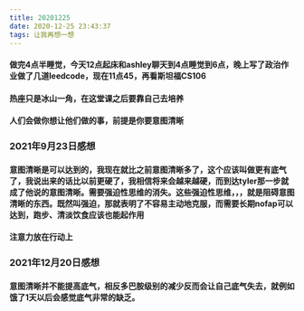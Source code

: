 ```yaml
---
title: 20201225
date: 2020-12-25 23:43:37
tags: 让我再想一想
---
```

#### 做完4点半睡觉，今天12点起床和ashley聊天到4点睡觉到6点，晚上写了政治作业做了几道leedcode，现在11点45，再看斯坦福CS106
#### 热座只是冰山一角，在这堂课之后要靠自己去培养
#### 人们会做你想让他们做的事，前提是你要意图清晰
### 2021年9月23日感想
#### 意图清晰是可以达到的，我现在就比之前意图清晰多了，这个应该叫做更有底气了，我说出来的话比以前更硬了，我相信将来会越来越硬，而到达tyler那一步就成了他说的意图清晰。需要强迫性思维的消失。这些强迫性思维，，，就是阻碍意图清晰的东西。既然叫强迫，那就表明了不容易主动地克服，而需要长期nofap可以达到，跑步、清淡饮食应该也能起作用
#### 注意力放在行动上
### 2021年12月20日感想
#### 意图清晰并不能提高底气，相反多巴胺级别的减少反而会让自己底气失去，就例如饿了1天以后会感觉底气非常的缺乏。